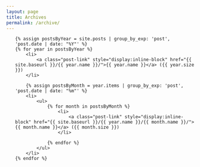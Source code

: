 ```yaml
---
layout: page
title: Archives
permalink: /archive/
---
```


<ul class="posts">

    {% assign postsByYear = site.posts | group_by_exp: 'post', 'post.date | date: "%Y"' %}
    {% for year in postsByYear %}
        <li>
            <a class="post-link" style="display:inline-block" href="{{ site.baseurl }}/{{ year.name }}/">{{ year.name }}</a> ({{ year.size }})
        </li>

        {% assign postsByMonth = year.items | group_by_exp: 'post', 'post.date | date: "%m"' %}
        <li>
            <ul>
                {% for month in postsByMonth %}
                    <li>
                        <a class="post-link" style="display:inline-block" href="{{ site.baseurl }}/{{ year.name }}/{{ month.name }}/">{{ month.name }}</a> ({{ month.size }})
                    </li>

                {% endfor %}
            </ul>
        </li>
    {% endfor %}
</ul>
